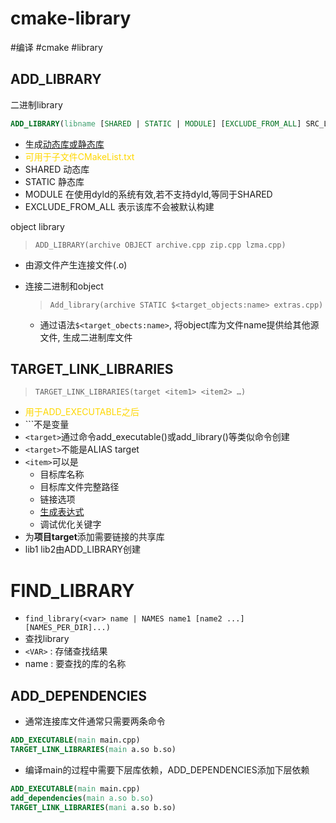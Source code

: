 # cmake-library

#编译 #cmake #library 

## ADD_LIBRARY

二进制library

```cmake
ADD_LIBRARY(libname [SHARED | STATIC | MODULE] [EXCLUDE_FROM_ALL] SRC_LIST)
```
  
- 生成[动态库或静态库](GCC.md)
- <font color="gold">可用于子文件CMakeList.txt</font>
- SHARED 动态库
- STATIC 静态库
- MODULE 在使用dyld的系统有效,若不支持dyld,等同于SHARED
- EXCLUDE_FROM_ALL 表示该库不会被默认构建
  
object library

  > `ADD_LIBRARY(archive OBJECT archive.cpp zip.cpp lzma.cpp)`  
  - 由源文件产生连接文件(.o)

- 连接二进制和object

  > `Add_library(archive STATIC $<target_objects:name> extras.cpp)`
  - 通过语法`$<target_obects:name>`, 将object库为文件name提供给其他源文件, 生成二进制库文件
  
## TARGET_LINK_LIBRARIES

> `TARGET_LINK_LIBRARIES(target <item1> <item2> …)`
- <font color="gold">用于ADD_EXECUTABLE之后</font>
- ``<target>`不是变量
- `<target>`通过命令add_executable()或add_library()等类似命令创建
- `<target>`不能是ALIAS target
- `<item>`可以是
  - 目标库名称
  - 目标库文件完整路径
  - 链接选项
  - [生成表达式](cmake生成表达式.md)
  - 调试优化关键字
- 为**项目target**添加需要链接的共享库
- lib1 lib2由ADD_LIBRARY创建

# FIND_LIBRARY

- `find_library(<var> name | NAMES name1 [name2 ...] [NAMES_PER_DIR]...)`
- 查找library
- `<VAR>` : 存储查找结果 
- name : 要查找的库的名称

## ADD_DEPENDENCIES

- 通常连接库文件通常只需要两条命令

```cmake
ADD_EXECUTABLE(main main.cpp)
TARGET_LINK_LIBRARIES(main a.so b.so)
```

- 编译main的过程中需要下层库依赖，ADD_DEPENDENCIES添加下层依赖

```cmake
ADD_EXECUTABLE(main main.cpp)
add_dependencies(main a.so b.so)
TARGET_LINK_LIBRARIES(mani a.so b.so)
```